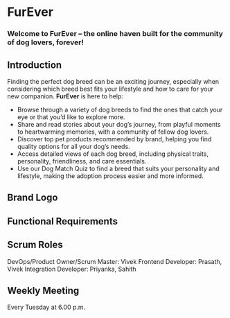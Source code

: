 # FurEver
### Welcome to FurEver – the online haven built for the community of dog lovers, forever!

## Introduction

Finding the perfect dog breed can be an exciting journey, especially when considering which breed best fits your lifestyle and how to care for your new companion. **FurEver** is here to help:

- Browse through a variety of dog breeds to find the ones that catch your eye or that you’d like to explore more.
- Share and read stories about your dog’s journey, from playful moments to heartwarming memories, with a community of fellow dog lovers.
- Discover top pet products recommended by brand, helping you find quality options for all your dog’s needs.
- Access detailed views of each dog breed, including physical traits, personality, friendliness, and care essentials.
- Use our Dog Match Quiz to find a breed that suits your personality and lifestyle, making the adoption process easier and more informed.

## Brand Logo 


## Functional Requirements


## Scrum Roles

DevOps/Product Owner/Scrum Master: Vivek 
Frontend Developer: Prasath, Vivek 
Integration Developer: Priyanka, Sahith

## Weekly Meeting

Every Tuesday at 6.00 p.m.
